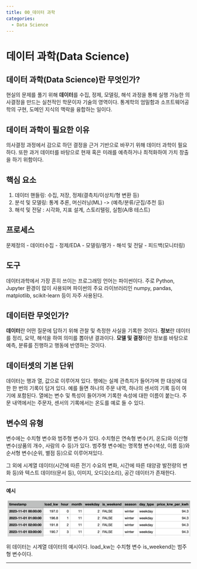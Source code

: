 ```yaml
---
title: 00_데이터 과학
categories:
  - Data Science
---
```

# 데이터 과학(Data Science)
## 데이터 과학(Data Science)란 무엇인가?

현실의 문제를 풀기 위해 **데이터**를 수집, 정제, 모델링, 해석 과정을 통해 실행 가능한 의사결정을 만드는 실천적인 학문이자 기술의 영역이다. 통계학의 엄밀함과 소프트웨어공학의 구현, 도메인 지식의 맥락을 융합하는 일이다. 

## 데이터 과학이 필요한 이유

의사결정 과정에서 감으로 하던 결정을 근거 기반으로 바꾸기 위해 데이터 과학이 필요하다. 또한 과거 데이터를 바탕으로 현재 혹은 미래를 예측하거나 최적화하여 가치 창출을 하기 위함이다.

## 핵심 요소

1. 데이터 핸들링: 수집, 저장, 정제(결측치/이상치/형 변환 등)
2. 분석 및 모델링: 통계 추론, 머신러닝(ML) -> (예측/분류/군집/추천 등)
3. 해석 및 전달 : 시각화, 지표 설계, 스토리텔링, 실험(A/B 테스트)

## 프로세스

문제정의 - 데이터수집 - 정제/EDA - 모델링/평가 - 해석 및 전달 - 피드백(모니터링)

## 도구

데이터과학에서 가장 흔히 쓰이는 프로그래밍 언어는 파이썬이다. 주로 Python, Jupyter 환경이 많이 사용되며 파이썬의 주요 라이브러리인 numpy, pandas, matplotlib, scikit-learn 등이 자주 사용된다.


## 데이터란 무엇인가?

**데이터**란 어떤 질문에 답하기 위해 관찰 및 측정한 사실을 기록한 것이다. 
**정보**란 데이터를 정리, 요약, 해석을 하여 의미를 뽑아낸 결과이다.
**모델 및 결정**이란 정보를 바탕으로 예측, 분류를 진행하고 행동에 반영하는 것이다.

## 데이터셋의 기본 단위

데이터는 행과 열, 값으로 이루어져 있다. 행에는 실제 관측치가 들어가며 한 대상에 대한 한 번의 기록이 담겨 있다. 예를 들면 하나의 주문 내역, 하나의 센서의 기록 등이 여기에 포함된다. 열에는 변수 및 특성이 들어가며 기록한 속성에 대한 이름이 붙는다. 주문 내역에서는 주문자, 센서의 기록에서는 온도를 예로 들 수 있다.

## 변수의 유형

변수에는 수치형 변수와 범주형 변수가 있다. 수치형은 연속형 변수(키, 온도)와 이산형 변수(상품의 개수, 사람의 수 등)가 있다. 범주형 변수에는 명목형 변수(색상, 이름 등)와 순서형 변수(순위, 별점 등)으로 이루어져있다.

그 외에 시계열 데이터(시간에 따른 전기 수요의 변화, 시간에 따른 태양광 발전량의 변화 등)와 텍스트 데이터(문서 등), 이미지, 오디오(소리), 공간 데이터가 존재한다.

---
**예시**

![](attachments/data_example_20251008.png)

위 데이터는 시계열 데이터의 예시이다. load_kw는 수치형 변수 is_weekend는 범주형 변수이다.

---


